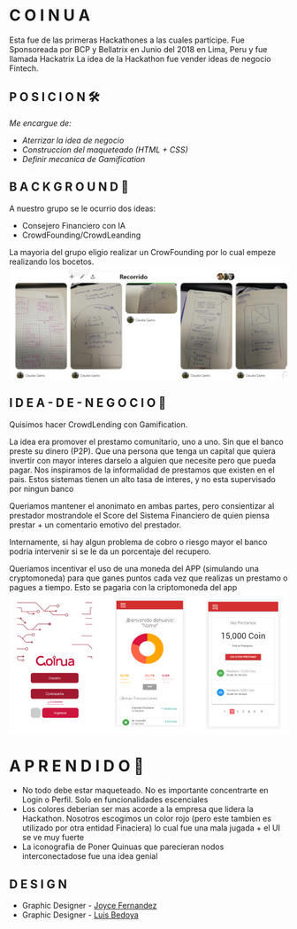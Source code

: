 # C O I N U A

Esta fue de las primeras Hackathones a las cuales participe. 
Fue Sponsoreada por BCP y Bellatrix en Junio del 2018 en Lima, Peru y fue llamada Hackatrix
La idea de la Hackathon fue vender ideas de negocio Fintech. 

## P O S I C I O N  🛠️

_Me encargue de:_
* _Aterrizar la idea de negocio_
* _Construccion del maqueteado (HTML + CSS)_
* _Definir mecanica de Gamification_

## B A C K G R O U N D 🚀  

A nuestro grupo se le ocurrio dos ideas:
* Consejero Financiero con IA 
* CrowdFounding/CrowdLeanding

La mayoria del grupo eligio realizar un CrowFounding por lo cual empeze realizando los bocetos. 
![alt text](https://github.com/DarkNekoRin/Coinua/blob/master/img/Recorrido00.PNG?raw=true)


## I D E A - D E - N E G O C I O 🚀  

Quisimos hacer CrowdLending con Gamification. 

La idea era promover el prestamo comunitario, uno a uno. Sin que el banco preste su dinero (P2P). Que una persona que tenga un capital que quiera invertir con mayor interes darselo a alguien que necesite pero que pueda pagar. Nos inspiramos de la informalidad de prestamos que existen en el pais. Estos sistemas tienen un alto tasa de interes, y no esta supervisado por ningun banco

Queriamos mantener el anonimato en ambas partes, pero consientizar al prestador mostrandole el Score del Sistema Financiero de quien piensa prestar + un comentario emotivo del prestador. 

Internamente, si hay algun problema de cobro o riesgo mayor el banco podria intervenir si se le da un porcentaje del recupero. 

Queriamos incentivar el uso de una moneda del APP (simulando una cryptomoneda) para que ganes puntos cada vez que realizas un prestamo o pagues a tiempo.
Esto se pagaria con la criptomoneda del app
![alt text](https://github.com/DarkNekoRin/Coinua/blob/master/img/coinua.PNG?raw=true)

# A P R E N D I D O 📌

* No todo debe estar maqueteado. No es importante concentrarte en Login o Perfil. Solo en funcionalidades escenciales
* Los colores deberian ser mas acorde a la empresa que lidera la Hackathon. Nosotros escogimos un color rojo (pero este tambien es utilizado por otra entidad Finaciera) lo cual fue una mala jugada + el UI se ve muy fuerte
* La iconografia de Poner Quinuas que parecieran nodos interconectadose fue una idea genial

## D E S I G N   
* Graphic Designer - [Joyce Fernandez](https://www.behance.net/J-Sokei)
* Graphic Designer - [Luis Bedoya](https://www.behance.net/BeddamaLuis)
